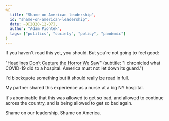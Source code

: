 ```yaml
---
%{
  title: "Shame on American leadership",
  id: "shame-on-american-leadership",
  date: ~D[2020-12-07],
  author: "Adam Piontek",
  tags: ["politics", "society", "policy", "pandemic"]
}
---
```


If you haven't read this yet, you should. But you're not going to feel good:

"[Headlines Don’t Capture the Horror We Saw](https://www.theatlantic.com/ideas/archive/2020/12/new-york-doctors-know-how-bad-pandemic-can-get/617302/)" (subtitle: "I chronicled what COVID-19 did to a hospital. America must not let down its guard.")

<!--more-->

I'd blockquote something but it should really be read in full.

My partner shared this experience as a nurse at a big NY hospital.

It's abominable that this was allowed to get so bad, and allowed to continue across the country, and is being allowed to get so bad again.

Shame on our leadership. Shame on America.
